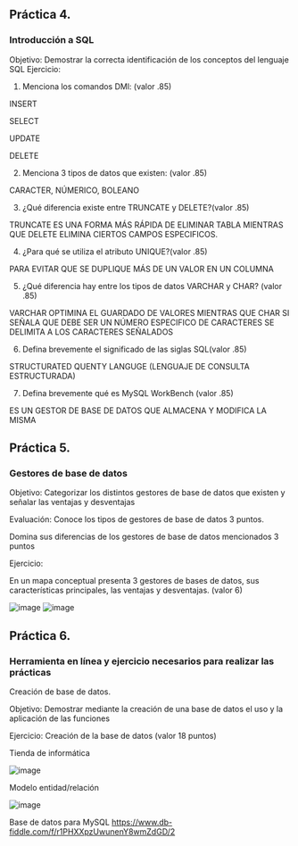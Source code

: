 ## Práctica 4.
### Introducción a SQL
Objetivo: Demostrar la correcta identificación de los conceptos del lenguaje SQL
Ejercicio:

1. Menciona los comandos DMl: (valor .85)

INSERT

SELECT

UPDATE

DELETE

2. Menciona 3 tipos de datos que existen: (valor .85)

CARACTER, NÚMERICO, BOLEANO

3. ¿Qué diferencia existe entre TRUNCATE y DELETE?(valor .85)

TRUNCATE ES UNA FORMA MÁS RÁPIDA DE ELIMINAR TABLA MIENTRAS QUE DELETE ELIMINA CIERTOS CAMPOS ESPECIFICOS.

4. ¿Para qué se utiliza el atributo UNIQUE?(valor .85)

PARA EVITAR QUE SE DUPLIQUE MÁS DE UN VALOR EN UN COLUMNA

5. ¿Qué diferencia hay entre los tipos de datos VARCHAR y CHAR? (valor .85)

VARCHAR OPTIMINA EL GUARDADO DE VALORES MIENTRAS QUE CHAR SI SEÑALA QUE DEBE SER UN NÚMERO ESPECIFICO DE CARACTERES SE DELIMITA A LOS CARACTERES SEÑALADOS

6. Defina brevemente el significado de las siglas SQL(valor .85)

STRUCTURATED QUENTY LANGUGE (LENGUAJE DE CONSULTA ESTRUCTURADA)

7. Defina brevemente qué es MySQL WorkBench (valor .85)

ES UN GESTOR DE BASE DE DATOS QUE ALMACENA Y MODIFICA LA MISMA


## Práctica 5.
### Gestores de base de datos

Objetivo: Categorizar los distintos gestores de base de datos que existen y señalar las
ventajas y desventajas

Evaluación: Conoce los tipos de gestores de base de datos 3 puntos.

Domina sus diferencias de los gestores de base de datos mencionados 3 puntos

Ejercicio:

En un mapa conceptual presenta 3 gestores de bases de datos, sus características
principales, las ventajas y desventajas. (valor 6)

![image](https://user-images.githubusercontent.com/91554777/170415427-e2b7321b-a97f-43b0-ac24-6e506c307e6b.png)
![image](https://user-images.githubusercontent.com/101658619/170519660-ab6b5a22-b834-4006-8ceb-70d10a2e553d.png)


## Práctica 6.
### Herramienta en línea y ejercicio necesarios para realizar las prácticas

Creación de base de datos.

Objetivo: Demostrar mediante la creación de una base de datos el uso y la aplicación de
las funciones

Ejercicio: Creación de la base de datos (valor 18 puntos)

Tienda de informática

![image](https://user-images.githubusercontent.com/91554777/170415101-717bca19-3644-46a9-8a57-8d5940c5d283.png)




Modelo entidad/relación

![image](https://user-images.githubusercontent.com/101658619/170528878-6c4a0a0a-37f1-4d2a-8a16-51330c9bc813.png)





Base de datos para MySQL
https://www.db-fiddle.com/f/r1PHXXpzUwunenY8wmZdGD/2

